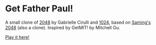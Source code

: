 # Get Father Paul!
A small clone of [2048](http://gabrielecirulli.github.io/2048/) by Gabrielle Cirulli and [1024](https://play.google.com/store/apps/details?id=com.veewo.a1024), based on [Saming's 2048](http://saming.fr/p/2048/) (also a clone).
Inspired by GetMIT! by Mitchell Gu.

[Play it here!](http://pauljasek.github.io/GetFatherPaul/)
